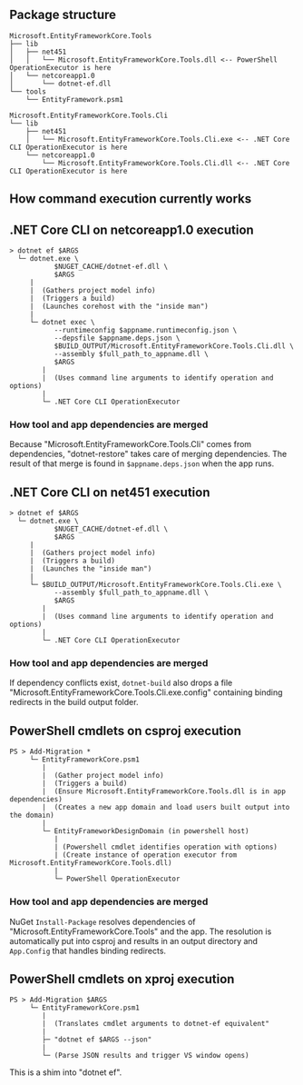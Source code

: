 Package structure
-----------------

```
Microsoft.EntityFrameworkCore.Tools
├── lib
│   ├── net451
│   │   └── Microsoft.EntityFrameworkCore.Tools.dll <-- PowerShell OperationExecutor is here
│   └── netcoreapp1.0
│       └── dotnet-ef.dll
└── tools
    └── EntityFramework.psm1

Microsoft.EntityFrameworkCore.Tools.Cli
└── lib
    ├── net451
    │   └── Microsoft.EntityFrameworkCore.Tools.Cli.exe <-- .NET Core CLI OperationExecutor is here
    └── netcoreapp1.0
        └── Microsoft.EntityFrameworkCore.Tools.Cli.dll <-- .NET Core CLI OperationExecutor is here

```

How command execution currently works
-------------------------------------

## .NET Core CLI on netcoreapp1.0 execution

```
> dotnet ef $ARGS
  └─ dotnet.exe \
           $NUGET_CACHE/dotnet-ef.dll \
           $ARGS
     |
     |  (Gathers project model info)
     |  (Triggers a build)
     |  (Launches corehost with the "inside man")
     |
     └─ dotnet exec \
           --runtimeconfig $appname.runtimeconfig.json \
           --depsfile $appname.deps.json \
           $BUILD_OUTPUT/Microsoft.EntityFrameworkCore.Tools.Cli.dll \
           --assembly $full_path_to_appname.dll \
           $ARGS
        |
        |  (Uses command line arguments to identify operation and options)
        |
        └─ .NET Core CLI OperationExecutor
```

### How tool and app dependencies are merged

Because "Microsoft.EntityFrameworkCore.Tools.Cli" comes from dependencies,
"dotnet-restore" takes care of merging dependencies. The result of that merge 
is found in `$appname.deps.json` when the app runs.


## .NET Core CLI on net451 execution
```
> dotnet ef $ARGS
  └─ dotnet.exe \
           $NUGET_CACHE/dotnet-ef.dll \
           $ARGS
     |
     |  (Gathers project model info)
     |  (Triggers a build)
     |  (Launches the "inside man")
     |
     └─ $BUILD_OUTPUT/Microsoft.EntityFrameworkCore.Tools.Cli.exe \
           --assembly $full_path_to_appname.dll \
           $ARGS
        |
        |  (Uses command line arguments to identify operation and options)
        |
        └─ .NET Core CLI OperationExecutor
```

### How tool and app dependencies are merged
If dependency conflicts exist, `dotnet-build` also drops a file
 "Microsoft.EntityFrameworkCore.Tools.Cli.exe.config" containing binding redirects
 in the build output folder.


## PowerShell cmdlets on csproj execution
```
PS > Add-Migration *
     └─ EntityFrameworkCore.psm1
        |
        |  (Gather project model info)
        |  (Triggers a build)
        |  (Ensure Microsoft.EntityFrameworkCore.Tools.dll is in app dependencies)
        |  (Creates a new app domain and load users built output into the domain)
        |
        └─ EntityFrameworkDesignDomain (in powershell host)
           |
           | (Powershell cmdlet identifies operation with options)
           | (Create instance of operation executor from Microsoft.EntityFrameworkCore.Tools.dll)
           |
           └─ PowerShell OperationExecutor
```

### How tool and app dependencies are merged

NuGet `Install-Package` resolves dependencies of "Microsoft.EntityFrameworkCore.Tools" 
and the app. The resolution is automatically put into csproj and results in an output
directory and `App.Config` that handles binding redirects.

## PowerShell cmdlets on xproj execution
```
PS > Add-Migration $ARGS
     └─ EntityFrameworkCore.psm1
        |
        |  (Translates cmdlet arguments to dotnet-ef equivalent"
        |
        ├─ "dotnet ef $ARGS --json"
        |
        └─ (Parse JSON results and trigger VS window opens)
```
This is a shim into "dotnet ef".